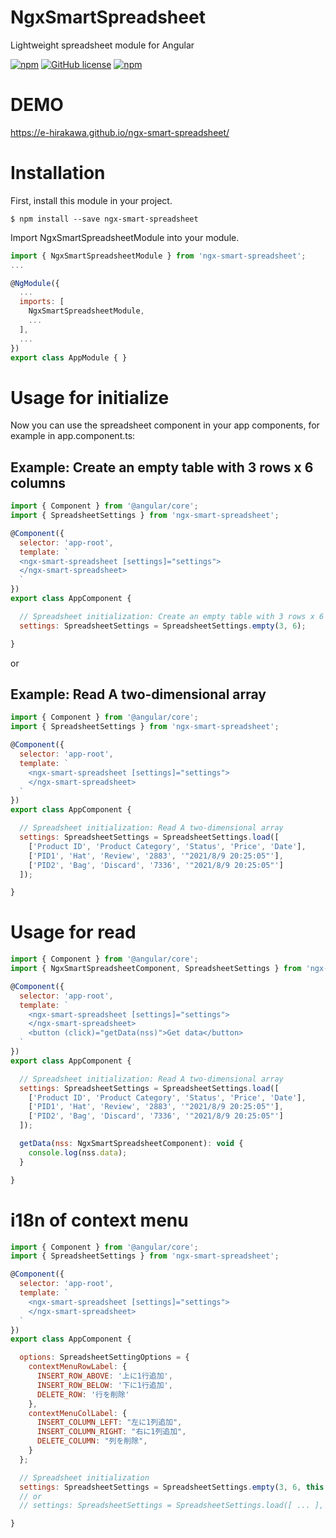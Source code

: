 # NgxSmartSpreadsheet
Lightweight spreadsheet module for Angular

[![npm](https://img.shields.io/npm/v/ngx-smart-spreadsheet.svg)](https://www.npmjs.com/package/ngx-smart-spreadsheet)
[![GitHub license](https://img.shields.io/github/license/e-hirakawa/ngx-smart-spreadsheet.svg)](https://github.com/e-hirakawa/ngx-smart-spreadsheet)
[![npm](https://img.shields.io/bundlephobia/min/ngx-smart-spreadsheet.svg)](https://www.npmjs.com/package/ngx-smart-spreadsheet)

<!-- [![npm total downloads](https://img.shields.io/npm/dt/ngx-smart-spreadsheet.svg)](https://github.com/e-hirakawa/ngx-smart-spreadsheet) -->

# DEMO
https://e-hirakawa.github.io/ngx-smart-spreadsheet/

# Installation
First, install this module in your project.
```console
$ npm install --save ngx-smart-spreadsheet
```
Import NgxSmartSpreadsheetModule into your module.
```javascript
import { NgxSmartSpreadsheetModule } from 'ngx-smart-spreadsheet';
...

@NgModule({
  ...
  imports: [
    NgxSmartSpreadsheetModule,
    ...
  ],
  ...
})
export class AppModule { }
```

# Usage for initialize
Now you can use the spreadsheet component in your app components, for example in app.component.ts:

## Example: Create an empty table with 3 rows x 6 columns
```js
import { Component } from '@angular/core';
import { SpreadsheetSettings } from 'ngx-smart-spreadsheet';

@Component({
  selector: 'app-root',
  template: `
  <ngx-smart-spreadsheet [settings]="settings">
  </ngx-smart-spreadsheet>
  `
})
export class AppComponent {

  // Spreadsheet initialization: Create an empty table with 3 rows x 6 columns
  settings: SpreadsheetSettings = SpreadsheetSettings.empty(3, 6);

}
```

or

## Example: Read A two-dimensional array
```js
import { Component } from '@angular/core';
import { SpreadsheetSettings } from 'ngx-smart-spreadsheet';

@Component({
  selector: 'app-root',
  template: `
    <ngx-smart-spreadsheet [settings]="settings">
    </ngx-smart-spreadsheet>
  `
})
export class AppComponent {

  // Spreadsheet initialization: Read A two-dimensional array
  settings: SpreadsheetSettings = SpreadsheetSettings.load([
    ['Product ID', 'Product Category', 'Status', 'Price', 'Date'],
    ['PID1', 'Hat', 'Review', '2883', '"2021/8/9 20:25:05"'],
    ['PID2', 'Bag', 'Discard', '7336', '"2021/8/9 20:25:05"']
  ]);

}
```

# Usage for read
```js
import { Component } from '@angular/core';
import { NgxSmartSpreadsheetComponent, SpreadsheetSettings } from 'ngx-smart-spreadsheet';

@Component({
  selector: 'app-root',
  template: `
    <ngx-smart-spreadsheet [settings]="settings">
    </ngx-smart-spreadsheet>
    <button (click)="getData(nss)">Get data</button>
  `
})
export class AppComponent {

  // Spreadsheet initialization: Read A two-dimensional array
  settings: SpreadsheetSettings = SpreadsheetSettings.load([
    ['Product ID', 'Product Category', 'Status', 'Price', 'Date'],
    ['PID1', 'Hat', 'Review', '2883', '"2021/8/9 20:25:05"'],
    ['PID2', 'Bag', 'Discard', '7336', '"2021/8/9 20:25:05"']
  ]);

  getData(nss: NgxSmartSpreadsheetComponent): void {
    console.log(nss.data);
  }

}
```

# i18n of context menu
```js
import { Component } from '@angular/core';
import { SpreadsheetSettings } from 'ngx-smart-spreadsheet';

@Component({
  selector: 'app-root',
  template: `
    <ngx-smart-spreadsheet [settings]="settings">
    </ngx-smart-spreadsheet>
  `
})
export class AppComponent {

  options: SpreadsheetSettingOptions = {
    contextMenuRowLabel: {
      INSERT_ROW_ABOVE: '上に1行追加',
      INSERT_ROW_BELOW: '下に1行追加',
      DELETE_ROW: '行を削除'
    },
    contextMenuColLabel: {
      INSERT_COLUMN_LEFT: "左に1列追加",
      INSERT_COLUMN_RIGHT: "右に1列追加",
      DELETE_COLUMN: "列を削除",
    }
  };

  // Spreadsheet initialization
  settings: SpreadsheetSettings = SpreadsheetSettings.empty(3, 6, this.options);
  // or 
  // settings: SpreadsheetSettings = SpreadsheetSettings.load([ ... ], this.options);

}
```

